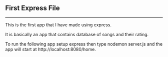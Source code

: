 First Express File
--------------------------
--------------------------

This is the first app that I have made using express.

It is basically an app that contains database of songs and their rating.

To run the following app setup express then type nodemon server.js and the
app will start at http://localhost:8080/home.
